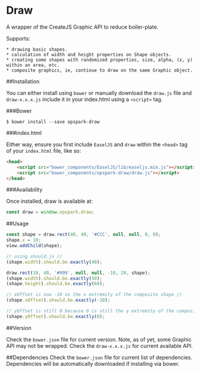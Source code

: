 Draw
===

A wrapper of the CreateJS Graphic API to reduce boiler-plate.

Supports:

    * drawing basic shapes.
    * calculation of width and height properties on Shape objects.
    * creating some shapes with randomized properties, size, alpha, (x, y) within an area, etc.
    * composite graphics, ie, continue to draw on the same Graphic object.

##Installation

You can either install using `bower` or manually download the `draw.js` file and `draw-x.x.x.js` include it in your index.html using a `<script>` tag.

###Bower

````
$ bower install --save opspark-draw
````

###index.html

Either way, ensure you first include `EaselJS` and `draw`  within the `<head>` tag of your `index.html` file, like so:

````html
<head>
    <script src="bower_components/EaselJS/lib/easeljs.min.js"></script>
    <script src="bower_components/opspark-draw/draw.js"></script>
</head>
````

###Availability

Once installed, draw is available at:

````javascript
const draw = window.opspark.draw;
````

##Usage

````javascript
const shape = draw.rect(40, 40, '#CCC', null, null, 0, 0);
shape.x = 10;
view.addChild(shape);

// using should.js //
(shape.width).should.be.exactly(40);

draw.rect(10, 40, '#999', null, null, -10, 20, shape);
(shape.width).should.be.exactly(50);
(shape.height).should.be.exactly(60);

// xOffset is now -10 as the x extremity of the composite shape //
(shape.xOffset).should.be.exactly(-10);

// yOffset is still 0 because 0 is still the y extremity of the composite shape //
(shape.yOffset).should.be.exactly(0);
````

##Version

Check the `bower.json` file for current version.  Note, as of yet, some Graphic API may not be wrapped.  Check the `draw-x.x.x.js` for current available API.

##Dependencies
Check the `bower.json` file for current list of dependencies.  Dependencies will be automatically downloaded if installing via bower.